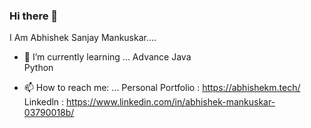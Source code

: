 ### Hi there 👋

I Am Abhishek Sanjay Mankuskar....

- 🌱 I’m currently learning ...
Advance Java <br>
Python

- 📫 How to reach me: ...
Personal Portfolio : https://abhishekm.tech/<br>
Linkedln : https://www.linkedin.com/in/abhishek-mankuskar-03790018b/
<!--
**abhishekmankuskar/abhishekmankuskar** is a ✨ _special_ ✨ repository because its `README.md` (this file) appears on your GitHub profile.

Here are some ideas to get you started:

- 🔭 I’m currently working on ...
- 🌱 I’m currently learning ...
Advance Java
Python
- 👯 I’m looking to collaborate on ...
- 🤔 I’m looking for help with ...
- 💬 Ask me about ...
- 📫 How to reach me: ...
Personal Portfolio : https://abhishekm.tech/ <br>
Linkedln : https://www.linkedin.com/in/abhishek-mankuskar-03790018b/
- 😄 Pronouns: ...
- ⚡ Fun fact: ...
-->
